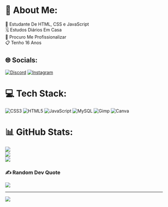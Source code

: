 # 💫 About Me:
📘 Estudante De HTML, CSS e JavaScript<br>🗓️ Estudos Diários Em Casa<br>🔭 Procuro Me Profissionalizar<br>📋 Tenho 16 Anos


## 🌐 Socials:
[![Discord](https://img.shields.io/badge/Discord-%237289DA.svg?logo=discord&logoColor=white)](https://discord.gg/davysilv.a) [![Instagram](https://img.shields.io/badge/Instagram-%23E4405F.svg?logo=Instagram&logoColor=white)](https://instagram.com/davysilv.a) 

# 💻 Tech Stack:
![CSS3](https://img.shields.io/badge/css3-%231572B6.svg?style=for-the-badge&logo=css3&logoColor=white) ![HTML5](https://img.shields.io/badge/html5-%23E34F26.svg?style=for-the-badge&logo=html5&logoColor=white) ![JavaScript](https://img.shields.io/badge/javascript-%23323330.svg?style=for-the-badge&logo=javascript&logoColor=%23F7DF1E) ![MySQL](https://img.shields.io/badge/mysql-%2300000f.svg?style=for-the-badge&logo=mysql&logoColor=white) ![Gimp](https://img.shields.io/badge/Gimp-657D8B?style=for-the-badge&logo=gimp&logoColor=FFFFFF) ![Canva](https://img.shields.io/badge/Canva-%2300C4CC.svg?style=for-the-badge&logo=Canva&logoColor=white)
# 📊 GitHub Stats:
![](https://github-readme-stats.vercel.app/api?username=Davy-Silva&theme=react&hide_border=true&include_all_commits=false&count_private=false)<br/>
![](https://github-readme-streak-stats.herokuapp.com/?user=Davy-Silva&theme=react&hide_border=true)<br/>
![](https://github-readme-stats.vercel.app/api/top-langs/?username=Davy-Silva&theme=react&hide_border=true&include_all_commits=false&count_private=false&layout=compact)

### ✍️ Random Dev Quote
![](https://quotes-github-readme.vercel.app/api?type=horizontal&theme=dark)

---
[![](https://visitcount.itsvg.in/api?id=Davy-Silva&icon=0&color=1)](https://visitcount.itsvg.in)

<!-- Proudly created with GPRM ( https://gprm.itsvg.in ) -->
